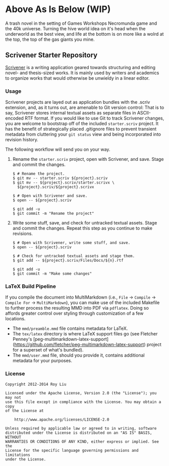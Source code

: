 # Above As Is Below (WIP)

A trash novel in the setting of Games Workshops Necromunda game and the 40k universe.
Turning the hive world idea on it's head when the underworld as the best view, and life at the bottom is on more like a wolrd at the top, the top of the gas giants you mine.

## Scrivener Starter Repository

[Scrivener](http://www.literatureandlatte.com/scrivener.php) is a writing
application geared towards structuring and editing novel- and thesis-sized
works. It is mainly used by writers and academics to organize works that
would otherwise be unwieldy in a linear editor.

### Usage

Scrivener projects are layed out as application bundles with the .scriv
extension, and, as it turns out, are amenable to Git version control: That is to
say, Scrivener stores internal textual assets as separate files in ASCII-encoded
RTF format. If you would like to use Git to track Scrivener changes, you are
welcome to bootstrap off of the included `starter.scriv` project. It has the
benefit of strategically placed .gitignore files to prevent transient metadata
from cluttering your `git status` view and being incorporated into revision
history.

The following workflow will send you on your way.

1.  Rename the `starter.scriv` project, open with Scrivener, and save. Stage and
    commit the changes.

        $ # Rename the project.
        $ git mv -- starter.scriv ${project}.scriv
        $ git mv -- ${project}.scriv/starter.scrivx \
          ${project}.scriv/${project}.scrivx

        $ # Open with Scrivener and save.
        $ open -- ${project}.scriv

        $ git add -u
        $ git commit -m "Rename the project"

2.  Write some stuff, save, and check for untracked textual assets. Stage and
    commit the changes. Repeat this step as you continue to make revisions.

        $ # Open with Scrivener, write some stuff, and save.
        $ open -- ${project}.scriv

        $ # Check for untracked textual assets and stage them.
        $ git add -- ${project}.scriv/Files/Docs/${n}.rtf

        $ git add -u
        $ git commit -m "Make some changes"

### LaTeX Build Pipeline

If you compile the document into MultiMarkdown (i.e., `File` &rarr; `Compile`
&rarr; `Compile For` &rarr; `MultiMarkdown`), you can make use of the included
Makefile to further process the resulting MMD into PDF via `pdflatex`. Doing so
affords greater control over styling through customization of a few locations.

*   The `mmd/preamble.mmd` file contains metadata for LaTeX.
*   The `tex/latex` directory is where LaTeX support files go (see Fletcher
    Penney's [peg-multimarkdown-latex-support]
    (https://github.com/fletcher/peg-multimarkdown-latex-support) project for a
    superset of what's bundled).
*   The `mmd/user.mmd` file, should you provide it, contains additional
    metadata for your purposes.

### License

    Copyright 2012-2014 Roy Liu

    Licensed under the Apache License, Version 2.0 (the "License"); you may not
    use this file except in compliance with the License. You may obtain a copy
    of the License at

        http://www.apache.org/licenses/LICENSE-2.0

    Unless required by applicable law or agreed to in writing, software
    distributed under the License is distributed on an "AS IS" BASIS, WITHOUT
    WARRANTIES OR CONDITIONS OF ANY KIND, either express or implied. See the
    License for the specific language governing permissions and limitations
    under the License.
